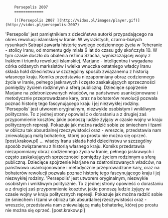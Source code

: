 
        Persepolis 2007 
        =============
        
        [![Persepolis 2007 ](http://vidos.pl/images/player.gif)](http://vidos.pl/persepolis-2007)
        
        
 'Persepolis' jest pamiętnikiem z dzieciństwa autorki przypadającego na okres rewolucji islamskiej w Iranie. W wyrazistych, czarno-białych rysunkach Satrapi zawarła historię swojego codziennego życia w Teheranie - stolicy Iranu, od momentu gdy miała 6 lat do czasu gdy skończyła 10. W tym czasie doszło do obalenia reżimu Szacha, wyniszczającej wojny z Irakiem i triumfu rewolucji islamskiej. Marjane - inteligentna i wygadana córka oddanych marksistów i wielka wnuczka ostatniego władcy Iranu składa hołd dzieciństwu w szczególny sposób związanemu z historią własnego kraju. Komiks przedstawia niezapomniany obraz codziennego życia w Iranie, pełnego jaskrawych i często zaskakujących sprzeczności pomiędzy życiem rodzinnym a sferą publiczną. Dziecięce spojrzenie Marjane na zdetronizowanych władców, na państwowo usankcjonowane i metodycznie przeprowadzane kary, oraz na bohaterów rewolucji pozwala poznać historię tego fascynującego kraju i jej niezwykłej rodziny. 'Persepolis' jest utworem oryginalnym, niezwykle osobistym i wnikliwym politycznie. To z jednej strony opowieść o dorastaniu a z drugiej zaś przypomnienie kosztów, jakie ponoszą ludzie żyjący w czasie wojny w kraju politycznych represji. Pokazuje jak można radzić sobie ze śmiechem i łzami w obliczu tak absurdalnej rzeczywistości oraz - wreszcie, przedstawia nam zniewalającą małą bohaterkę, której po prostu nie można się oprzeć. [post.krakow.pl]  ... władcy Iranu składa hołd dzieciństwu w szczególny sposób związanemu z historią własnego kraju. Komiks przedstawia niezapomniany obraz codziennego życia w Iranie, pełnego jaskrawych i często zaskakujących sprzeczności pomiędzy życiem rodzinnym a sferą publiczną. Dziecięce spojrzenie Marjane na zdetronizowanych władców, na państwowo usankcjonowane i metodycznie przeprowadzane kary, oraz na bohaterów rewolucji pozwala poznać historię tego fascynującego kraju i jej niezwykłej rodziny. 'Persepolis' jest utworem oryginalnym, niezwykle osobistym i wnikliwym politycznie. To z jednej strony opowieść o dorastaniu a z drugiej zaś przypomnienie kosztów, jakie ponoszą ludzie żyjący w czasie wojny w kraju politycznych represji. Pokazuje jak można radzić sobie ze śmiechem i łzami w obliczu tak absurdalnej rzeczywistości oraz - wreszcie, przedstawia nam zniewalającą małą bohaterkę, której po prostu nie można się oprzeć. [post.krakow.pl]
    